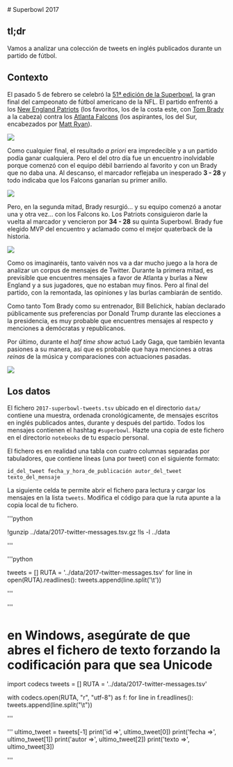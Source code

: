 <html>
# Superbowl 2017


## tl;dr

Vamos a analizar una colección de tweets en inglés publicados durante un partido de fútbol.


## Contexto

El pasado 5 de febrero se celebró la [51ª edición de la Superbowl](https://en.wikipedia.org/wiki/Super_Bowl_LI), la gran final del campeonato de fútbol americano de la NFL. El partido enfrentó a los [New England Patriots](https://en.wikipedia.org/wiki/New_England_Patriots) (los favoritos, los de la costa este, con [Tom Brady](https://en.wikipedia.org/wiki/Tom_Brady) a la cabeza) contra los [Atlanta Falcons](https://en.wikipedia.org/wiki/Atlanta_Falcons) (los aspirantes, los del Sur, encabezados por [Matt Ryan](https://en.wikipedia.org/wiki/Matt_Ryan_(American_football))).

![](http://bandageek.com/wp-content/uploads/2017/02/patriots-vs-falcons.jpg)

Como cualquier final, el resultado *a priori* era impredecible y a un partido podía ganar cualquiera. Pero el del otro día fue un encuentro inolvidable porque comenzó con el equipo débil barriendo al favorito y con un Brady que no daba una. Al descanso, el marcador reflejaba un inesperado **3 - 28** y todo indicaba que los Falcons ganarían su primer anillo.

![](https://pbs.twimg.com/media/C38X-Z-VUAA-UAV.jpg)

Pero, en la segunda mitad, Brady resurgió... y su equipo comenzó a anotar una y otra vez... con los Falcons ko. Los Patriots consiguieron darle la vuelta al marcador y vencieron por **34 - 28** su quinta Superbowl. Brady fue elegido MVP del encuentro y aclamado como el mejor quaterback de la historia.

![](http://images.complex.com/complex/images/c_limit,w_680/f_auto,fl_lossy,pg_1,q_auto/d36dh2j3micwoszunssh/tom-brady-new-england-patriots-vince-lombardi-trophy-super-bowl-li)

Como os imaginaréis, tanto vaivén nos va a dar mucho juego a la hora de analizar un corpus de mensajes de Twitter. Durante la primera mitad, es previsible que encuentres mensajes a favor de Atlanta y burlas a New England y a sus jugadores, que no estaban muy finos. Pero al final del partido, con la remontada, las opiniones y las burlas cambiarán de sentido.

Como tanto Tom Brady como su entrenador, Bill Belichick, habían declarado públicamente sus preferencias por Donald Trump durante las elecciones a la presidencia, es muy probable que encuentres mensajes al respecto y menciones a demócratas y republicanos.

Por último, durante el *half time show* actuó Lady Gaga, que también levanta pasiones a su manera, así que es probable que haya menciones a otras *reinas* de la música y comparaciones con actuaciones pasadas.

![](http://www.billboard.com/files/styles/article_main_image/public/media/12-lady-gaga-super-bowl-feb-2017-billboard-1548.jpg)


## Los datos

El fichero `2017-superbowl-tweets.tsv` ubicado en el directorio `data/` contiene una muestra, ordenada cronológicamente, de mensajes escritos en inglés publicados antes, durante y después del partido. Todos los mensajes contienen el hashtag `#superbowl`. Hazte una copia de este fichero en el directorio `notebooks` de tu espacio personal.

El fichero es en realidad una tabla con cuatro columnas separadas por tabuladores, que contiene líneas (una por tweet) con el siguiente formato:

    id_del_tweet fecha_y_hora_de_publicación autor_del_tweet texto_del_mensaje


La siguiente celda te permite abrir el fichero para lectura y cargar los mensajes en la lista `tweets`. Modifica el código para que la ruta apunte a la copia local de tu fichero.

</html>

'''python

!gunzip ../data/2017-twitter-messages.tsv.gz
!ls -l ../data

'''

'''python

tweets = []
RUTA = '../data/2017-twitter-messages.tsv'
for line in open(RUTA).readlines():
    tweets.append(line.split('\t'))

'''

'''
# en Windows, asegúrate de que abres el fichero de texto forzando la codificación para que sea Unicode
import codecs
tweets = []
RUTA = '../data/2017-twitter-messages.tsv'

with codecs.open(RUTA, "r", "utf-8") as f:
    for line in f.readlines():
        tweets.append(line.split("\t"))

'''

'''
ultimo_tweet = tweets[-1]
print('id =>', ultimo_tweet[0])
print('fecha =>', ultimo_tweet[1])
print('autor =>', ultimo_tweet[2])
print('texto =>', ultimo_tweet[3])

'''


